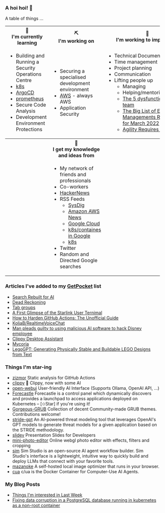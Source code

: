 ### A hoi hoi! 👋

A table of things ...

<table>
    <tr>
        <th>🌱<br/>I'm currently learning</th>
        <th>⛏<br/> I'm working on</th>
        <th>🚧<br/>I'm working to improve on</th>
    </tr>
    <tr>
        <td>
            <ul>
                <li>Building and Running a Security Operations Centre</li>
                <li><a href="https://kubernetes.io/">k8s</a></li>
                <li><a href="https://argoproj.github.io/">ArgoCD</a></li>
                <li><a href="https://prometheus.io/">prometheus</a></li>
                <li>Secure Code Analysis</li>
                <li>Development Environment Protections</li>
            </ul>
        </td>
        <td>
            <ul>
                <li>Securing a specialised development environment</li>
                <li><a href="https://aws.amazon.com/">AWS</a> - always AWS</li>
                <li>Application Security</li>
            </ul>
        </td>
        <td>
            <ul>
                <li>Technical Documentation</li>
                <li>Time management</li>
                <li>Project planning</li>
                <li>Communication</li>
                <li>Lifting people up
                    <ul>
                      <li>Managing</li>
                      <li>Helping/mentoring/coaching</li>
                      <li><a href="https://valid.com/5-dysfunctions-of-a-team/">The 5 dysfunctions of a team</a></li>
                      <li><a href="https://practicallyleading.dev/the-big-list-of-engineering-management-resources-march-2022">The Big List of Engineering Managements Resources - for March 2022</a></li>
                      <li><a href="https://www.industriallogic.com/blog/agility-requires-balance/">Agility Requires Balance</a></li>
                    </ul>
                </li>
            </ul>
        </td>
    </tr>
    <tr>
        <th>&nbsp;</th>
        <th>🏫<br/>I get my knowledge and ideas from</th>
        <th>&nbsp;</th>
    </tr>
    <tr>
        <td>&nbsp;</td>
        <td>
            <ul>
                <li>My network of friends and professionals</li>
                <li>Co-workers</li>
                <li><a href="https://news.ycombinator.com/">HackerNews</a></li>
                <li>RSS Feeds
                    <ul>
                        <li><a href="http://fetchrss.com/rss/5b4e9e358a93f8cc058b4567960404014.xml">SysDig</a></li>
                        <li><a href="https://aws.amazon.com/new/feed/">Amazon AWS News</a></li>
                        <li><a href="https://cloudblog.withgoogle.com/rss/">Google Cloud</a></li>
                        <li><a href="https://cloudblog.withgoogle.com/products/containers-kubernetes/rss/">k8s/containes in Google</a></li>
                        <li><a href="https://kubernetes.io/feed.xml">k8s</a></li>
                    </ul>
                </li>
                <li>Twitter</li>
                <li>Random and Directed Google searches</li>
            </ul>
        </td>
        <td>&nbsp;</td>
    </tr>
</table>

### Articles I've added to my [GetPocket](https://getpocket.com/) list

* [Search Rebuilt for AI](https://exa.ai)
* [Dead Reckoning](https://www.damninteresting.com/dead-reckoning/)
* [Tab groups](https://support.mozilla.org/en-US/kb/tab-groups)
* [A First Glimpse of the Starlink User Ternimal](https://www.darknavy.org/blog/a_first_glimpse_of_the_starlink_user_ternimal/)
* [How to Harden GitHub Actions: The Unofficial Guide](https://www.wiz.io/blog/github-actions-security-guide)
* [KoljaB/RealtimeVoiceChat](https://github.com/KoljaB/RealtimeVoiceChat)
* [Man pleads guilty to using malicious AI software to hack Disney employee](https://arstechnica.com/ai/2025/05/man-pleads-guilty-to-using-malicious-ai-software-to-hack-disney-employee/)
* [Clippy Desktop Assistant](https://felixrieseberg.github.io/clippy/)
* [Mycoria](https://mycoria.org/)
* [LegoGPT: Generating Physically Stable and Buildable LEGO Designs from Text](https://avalovelace1.github.io/LegoGPT/)

### Things I'm star-ing

* [zizmor](https://github.com/woodruffw/zizmor)
  Static analysis for GitHub Actions
* [clippy](https://github.com/felixrieseberg/clippy)
  📎 Clippy, now with some AI
* [open-webui](https://github.com/open-webui/open-webui)
  User-friendly AI Interface (Supports Ollama, OpenAI API, ...)
* [Forecastle](https://github.com/stakater/Forecastle)
  Forecastle is a control panel which dynamically discovers and provides a launchpad to access applications deployed on Kubernetes  – [✩Star] if you're using it!
* [Gorgeous-GRUB](https://github.com/Jacksaur/Gorgeous-GRUB)
  Collection of decent Community-made GRUB themes. Contributions welcome!
* [stride-gpt](https://github.com/mrwadams/stride-gpt)
  An AI-powered threat modeling tool that leverages OpenAI's GPT models to generate threat models for a given application based on the STRIDE methodology.
* [slidev](https://github.com/slidevjs/slidev)
  Presentation Slides for Developers
* [mini-photo-editor](https://github.com/xdadda/mini-photo-editor)
  Online webgl photo editor with effects, filters and cropping
* [sim](https://github.com/simstudioai/sim)
  Sim Studio is an open-source AI agent workflow builder. Sim Studio's interface is a lightweight, intuitive way to quickly build and deploy LLMs that connect with your favorite tools.
* [mazanoke](https://github.com/civilblur/mazanoke)
  A self-hosted local image optimizer that runs in your browser.
* [cua](https://github.com/trycua/cua)
  c/ua is the Docker Container for Computer-Use AI Agents.

### My Blog Posts

* [Things I'm interested in Last Week](https://pgmac.net.au/last-week/)
* [Fixing data corruption in a PostgreSQL database running in kubernetes as a non-root container](https://pgmac.net.au/tech/2025/04/19/bitnami-postgresql-corrupt-data-fix.html)
